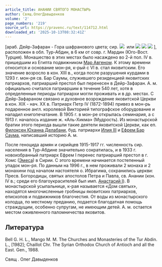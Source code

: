 ```yaml
---
article_title: АНАНИИ СВЯТОГО МОНАСТЫРЬ
author: Свящ.ОлегДавыденков
volume: '2'
page_numbers: '219'
source_url: https://pravenc.ru/text/114712.html
downloaded_at: '2025-10-13T08:32:41Z'
---
```


[араб. Дейр-Зафаран - Гора шафранового цвета; сир. ![](https://pravenc.ru/char/26094/jx40x82xxsPJ/image.png)  или ![](<https://pravenc.ru/char/26094/AllS /image.png>) ![](<https://pravenc.ru/char/26094/ x82gJ /image.png>) ![](<https://pravenc.ru/char/26094/ x82x5bJ/image.png>) ], расположен в обл. Тур-Абдин, в 6 км от совр. г. Мардин (Юго-Вост. Турция). Монашество в этих местах было насаждено во 2-й пол. IV в. пришедшим из Египта подвижником [Мар Авгеном](<https://pravenc.ru/text/Мар Авгеном.html>). К этому времени относится и основание мон-ря, к-рый с VI в. стал яковитским. Его значение возросло в кон. XIII в., когда после разрушения курдами в 1293 г. мон-ря св. Бар Саумы, служившего резиденцией яковитских патриархов, патриарший престол был перенесен в Дейр-Зафаран. А. м. официально считался патриаршим в течение 540 лет, хотя в определенные периоды патриархи могли проживать и в др. местах. С Дейр-Зафараном связано и духовное возрождение яковитской Церкви в кон. XIX - нач. ХХ в. Патриарх Петр IV (1872-1894) привез в мон-рь подаренное англ. королевой Викторией типографское оборудование и наладил книгопечатание. В 1905 г. в мон-ре открылась семинария, а с 1913 г. началось издание ж. «Аль-Хикма» (Мудрость). Из монастырской братии этого периода вышли такие деятели яковитской Церкви, как еп. [Филоксен Юханна Делабани](<https://pravenc.ru/text/Филоксен Юханна Делабани.html>), буд. патриархи [Илия III](<https://pravenc.ru/text/Илия III.html>) и [Ефрем Бар Саума](<https://pravenc.ru/text/Ефрем Бар Саума.html>), написавший историю А. м.

После геноцида армян и сирийцев 1915-1917 гг. численность сир. населения в Тур-Абдине значительно сократилась, и в 1933 г. новоизбранный патриарх Ефрем I перенес патриарший престол в г. Хомс ([Эмеса](https://pravenc.ru/text/Эмеса.html)) в Сирии. С этого времени начинается постепенный упадок мон-ря. По данным на 1996 г., в нем проживали 2 монаха и 2 монахини под началом настоятеля о. Ибрагима, сохранились церкви: Пресв. Богородицы, святых апостолов Петра и Павла, св. Анании (кон. IV в.; среди его благоукрасителей был имп. [Анастасий I](<https://pravenc.ru/text/Анастасий I.html>)). В монастырской усыпальнице, к-рая называется «Дом святых», находятся многочисленные гробницы яковитских патриархов, епископов и подвижников благочестия. От воды из монастырского колодца, по местному преданию, подается благодатная помощь страждущим, особенно супругам, не имеющим детей. А. м. остается местом оживленного паломничества яковитов.

## Литература

Bell G. H. L., Mango M. M. The Churches and Monasteries of the Tur Abdin. L., [1982]; Chaillot Chr. The Syrian Orthodox Church of Antioch and all the East. Gen., 1988.

Свящ .  Олег   Давыденков
